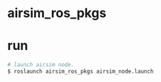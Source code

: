 # airsim_ros_pkgs

# run  

```bash
# launch airsim node.
$ roslaunch airsim_ros_pkgs airsim_node.launch
```